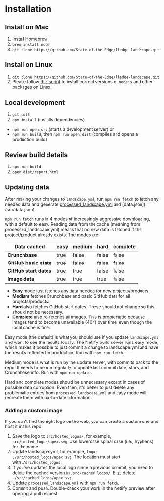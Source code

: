 
# Installation

## Install on Mac
1. Install [Homebrew](https://brew.sh/)
2. `brew install node`
3. `git clone https://github.com/State-of-the-Edge/lfedge-landscape.git`

## Install on Linux
1. `git clone https://github.com/State-of-the-Edge/lfedge-landscape.git`
2. Please follow [this script](https://github.com/cncf/landscapeapp/blob/master/update_server/setup.template) to install correct versions of `nodejs` and other packages on Linux.

## Local development
1. `git pull`
2. `npm install` (installs dependencies)
* `npm run open:src` (starts a development server) or
* `npm run build`, then `npm run open:dist` (compiles and opens a production build)

## Review build details
1. `npm run build`
1. `open dist/report.html`

## Updating data

After making your changes to `landscape.yml`, run `npm run fetch` to fetch any needed data and generate [processed_landscape.yml](processed_landscape.yml) and [data.json](. /src/data.json).

`npm run fetch` runs in 4 modes of increasingly aggressive downloading, with a default to easy. Reading data from the cache (meaning from processed_landscape.yml) means that no new data is fetched if the project/product already exists. The modes are:

| Data cached            | easy   | medium   | hard   | complete   |
|------------------------|--------|----------|--------|------------|
| **Crunchbase**         | true   | false    | false  | false      |
| **GitHub basic stats** | true   | false    | false  | false      |
| **GitHub start dates** | true   | true     | false  | false      |
| **Image data**         | true   | true     | true   | false      |

* **Easy** mode just fetches any data needed for new projects/products.
* **Medium** fetches Crunchbase and basic GitHub data for all projects/products.
* **Hard** also fetches GitHub start dates. These should not change so this should not be necessary.
* **Complete** also re-fetches all images. This is problematic because images tend to become unavailable (404) over time, even though the local cache is fine.

Easy mode (the default) is what you should use if you update `landscape.yml` and want to see the results locally. The Netlify build server runs easy mode, which makes it possible to just commit a change to landscape.yml and have the results reflected in production. Run with `npm run fetch`.

Medium mode is what is run by the update server, with commits back to the repo. It needs to be run regularly to update last commit date, stars, and Crunchbase info. Run with `npm run update`.

Hard and complete modes should be unnecessary except in cases of possible data corruption. Even then, it's better to just delete any problematic entries from `processed_landscape.yml` and easy mode will recreate them with up-to-date information.

### Adding a custom image

If you can't find the right logo on the web, you can create a custom one and host it in this repo:

1. Save the logo to `src/hosted_logos/`, for example, `src/hosted_logos/apex.svg`. Use lowercase spinal case (i.e., hyphens) for the name.
1. Update landscape.yml, for example, `logo: ./src/hosted_logos/apex.svg`. The location must start with`./src/hosted_logos`.
1. If you've updated the local logo since a previous commit, you need to delete the cached version in `.src/cached_logos/`. E.g., delete `./src/cached_logos/apex.svg`.
1. Update `processed_landscape.yml` with `npm run fetch`.
1. Commit and push. Double-check your work in the Netlify preview after opening a pull request.

